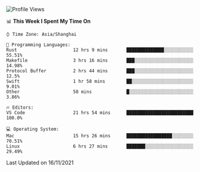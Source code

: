 <!--START_SECTION:waka-->
![Profile Views](http://img.shields.io/badge/Profile%20Views-2-blue)

📊 **This Week I Spent My Time On** 

```text
⌚︎ Time Zone: Asia/Shanghai

💬 Programming Languages: 
Rust                     12 hrs 9 mins       ██████████████░░░░░░░░░░░   55.51% 
Makefile                 3 hrs 16 mins       ███░░░░░░░░░░░░░░░░░░░░░░   14.98% 
Protocol Buffer          2 hrs 44 mins       ███░░░░░░░░░░░░░░░░░░░░░░   12.5% 
Swift                    1 hr 58 mins        ██░░░░░░░░░░░░░░░░░░░░░░░   9.01% 
Other                    50 mins             █░░░░░░░░░░░░░░░░░░░░░░░░   3.86%

🔥 Editors: 
VS Code                  21 hrs 54 mins      █████████████████████████   100.0%

💻 Operating System: 
Mac                      15 hrs 26 mins      █████████████████░░░░░░░░   70.51% 
Linux                    6 hrs 27 mins       ███████░░░░░░░░░░░░░░░░░░   29.49%

```


 Last Updated on 16/11/2021
<!--END_SECTION:waka-->
